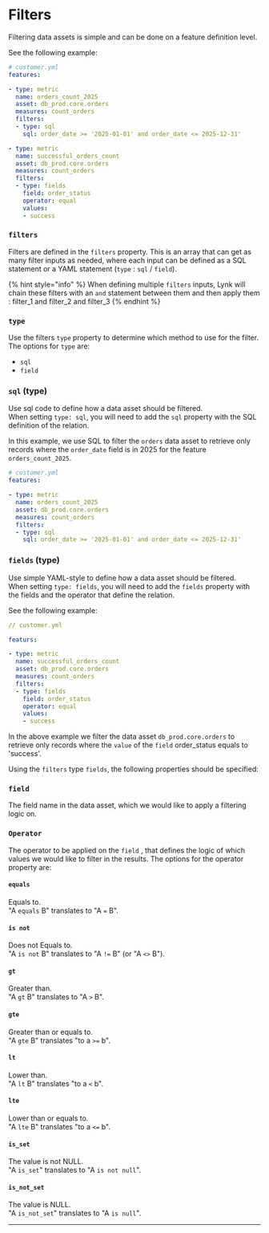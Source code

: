 # Filters

Filtering data assets is simple and can be done on a feature definition level.

See the following example:

```yaml
# customer.yml
features: 

- type: metric
  name: orders_count_2025
  asset: db_prod.core.orders
  measures: count_orders
  filters:
  - type: sql
    sql: order_date >= '2025-01-01' and order_date <= 2025-12-31'

- type: metric
  name: successful_orders_count
  asset: db_prod.core.orders
  measures: count_orders
  filters:
  - type: fields
    field: order_status
    operator: equal
    values:
    - success
```

### `filters`

Filters are defined in the `filters` property. This is an array that can get as many filter inputs as needed, where each input can be defined as a SQL statement or a YAML statement (`type` : `sql` / `field`).&#x20;

{% hint style="info" %}
When defining multiple `filters` inputs, Lynk will chain these filters with an `and` statement between them and then apply them : filter\_1 and filter\_2 and filter\_3&#x20;
{% endhint %}

### `type`

Use the filters `type` property to determine which method to use for the filter.\
The options for `type` are:

* `sql`
* `field`

### `sql` (type)

Use sql code to define how a data asset should be filtered.\
When setting `type: sql`, you will need to add the `sql` property with the SQL definition of the relation.

In this example, we use SQL to filter the `orders` data asset to retrieve only records where the `order_date` field is in 2025 for the feature `orders_count_2025`.

```yaml
# customer.yml
features: 

- type: metric
  name: orders_count_2025
  asset: db_prod.core.orders
  measures: count_orders
  filters:
  - type: sql
    sql: order_date >= '2025-01-01' and order_date <= 2025-12-31'
```

### `fields` (type)

Use simple YAML-style to define how a data asset should be filtered.\
When setting `type: fields`, you will need to add the `fields` property with the fields and the operator that define the relation.

See the following example:

```yaml
// customer.yml

featurs: 

- type: metric
  name: successful_orders_count
  asset: db_prod.core.orders
  measures: count_orders
  filters:
  - type: fields
    field: order_status
    operator: equal
    values:
    - success
```

In the above example we filter the data asset `db_prod.core.orders` to retrieve only records where the `value` of the `field` order\_status equals to 'success'.

Using the `filters` type `fields`, the following properties should be specified:

### `field`

The field name in the data asset, which we would like to apply a filtering logic on.

### `Operator`

The operator to be applied on the `field` , that defines the logic of which values we would like to filter in the results. The options for the operator property are:

#### `equals`

Equals to.\
"A `equals` B" translates to "A `=` B".

#### `is not`

Does not Equals to.\
"A `is not` B" translates to "A `!=` B" (or "A `<>` B").

#### `gt`

Greater than.\
"A `gt` B" translates to "A `>` B".

#### `gte`

Greater than or equals to.\
"A `gte` B" translates "to a `>=` b".

#### `lt`

Lower than.\
"A `lt` B" translates "to a `<` b".

#### `lte`

Lower than or equals to.\
"A `lte` B" translates "to a `<=` b".

#### `is_set`

The value is not NULL.\
"A `is_set`" translates to "A `is not null`".

#### `is_not_set`

The value is NULL.\
"A `is_not_set`" translates to "A `is null`".

***
